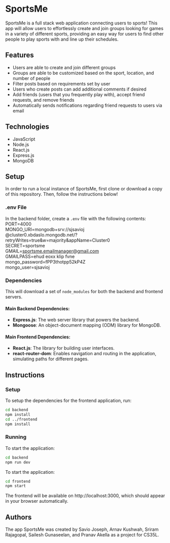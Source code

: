 # SportsMe

SportsMe is a full stack web application connecting users to sports! This app will allow users to effortlessly create and join groups looking for games in a variety of different sports, providing an easy way for users to find other people to play sports with and line up their schedules.

## Features

- Users are able to create and join different groups  
- Groups are able to be customized based on the sport, location, and number of people  
- Filter posts based on requirements set by user  
- Users who create posts can add additional comments if desired  
- Add friends (users that you frequently play with), accept friend requests, and remove friends    
- Automatically sends notifications regarding friend requests to users via email  

## Technologies

- JavaScript
- Node.js
- React.js
- Express.js
- MongoDB

## Setup

In order to run a local instance of SportsMe, first clone or download a copy of this repository. Then, follow the instructions below!

### .env File

In the backend folder, create a `.env` file with the following contents:  
PORT=4000  
MONGO_URI=mongodb+srv://sjsavioj  
@cluster0.xbdaslo.mongodb.net/?retryWrites=true&w=majority&appName=Cluster0  
SECRET=sportsme  
GMAIL=sportsme.emailmanager@gmail.com  
GMAILPASS=ehud eoxx klip fvne  
mongo_password=fPP3thotpp52kP4Z  
mongo_user=sjsavioj  


### Dependencies

This will download a set of `node_modules` for both the backend and frontend servers.

#### Main Backend Dependencies:

- **Express.js**: The web server library that powers the backend.
- **Mongoose**: An object-document mapping (ODM) library for MongoDB.

#### Main Frontend Dependencies:

- **React.js**: The library for building user interfaces.
- **react-router-dom**: Enables navigation and routing in the application, simulating paths for different pages.

## Instructions

### Setup

To setup the dependencies for the frontend application, run:

```bash
cd backend
npm install
cd ../frontend
npm install
```
### Running  
To start the application:

```bash
cd backend
npm run dev
```
To start the application:  
```bash
cd frontend
npm start
```
The frontend will be available on http://localhost:3000, which should appear in your browser automatically.  

## Authors  
The app SportsMe was created by Savio Joseph, Arnav Kushwah, Sriram Rajagopal, Sailesh Gunaseelan, and Pranav Akella as a project for CS35L.


